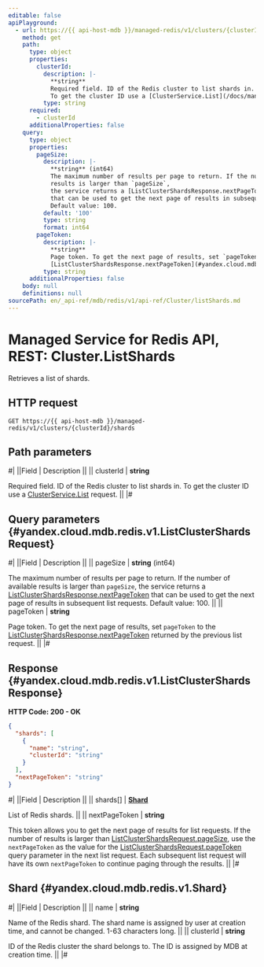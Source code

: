 ```yaml
---
editable: false
apiPlayground:
  - url: https://{{ api-host-mdb }}/managed-redis/v1/clusters/{clusterId}/shards
    method: get
    path:
      type: object
      properties:
        clusterId:
          description: |-
            **string**
            Required field. ID of the Redis cluster to list shards in.
            To get the cluster ID use a [ClusterService.List](/docs/managed-redis/api-ref/Cluster/list#List) request.
          type: string
      required:
        - clusterId
      additionalProperties: false
    query:
      type: object
      properties:
        pageSize:
          description: |-
            **string** (int64)
            The maximum number of results per page to return. If the number of available
            results is larger than `pageSize`,
            the service returns a [ListClusterShardsResponse.nextPageToken](#yandex.cloud.mdb.redis.v1.ListClusterShardsResponse)
            that can be used to get the next page of results in subsequent list requests.
            Default value: 100.
          default: '100'
          type: string
          format: int64
        pageToken:
          description: |-
            **string**
            Page token. To get the next page of results, set `pageToken` to the
            [ListClusterShardsResponse.nextPageToken](#yandex.cloud.mdb.redis.v1.ListClusterShardsResponse) returned by the previous list request.
          type: string
      additionalProperties: false
    body: null
    definitions: null
sourcePath: en/_api-ref/mdb/redis/v1/api-ref/Cluster/listShards.md
---
```


# Managed Service for Redis API, REST: Cluster.ListShards

Retrieves a list of shards.

## HTTP request

```
GET https://{{ api-host-mdb }}/managed-redis/v1/clusters/{clusterId}/shards
```

## Path parameters

#|
||Field | Description ||
|| clusterId | **string**

Required field. ID of the Redis cluster to list shards in.
To get the cluster ID use a [ClusterService.List](/docs/managed-redis/api-ref/Cluster/list#List) request. ||
|#

## Query parameters {#yandex.cloud.mdb.redis.v1.ListClusterShardsRequest}

#|
||Field | Description ||
|| pageSize | **string** (int64)

The maximum number of results per page to return. If the number of available
results is larger than `pageSize`,
the service returns a [ListClusterShardsResponse.nextPageToken](#yandex.cloud.mdb.redis.v1.ListClusterShardsResponse)
that can be used to get the next page of results in subsequent list requests.
Default value: 100. ||
|| pageToken | **string**

Page token. To get the next page of results, set `pageToken` to the
[ListClusterShardsResponse.nextPageToken](#yandex.cloud.mdb.redis.v1.ListClusterShardsResponse) returned by the previous list request. ||
|#

## Response {#yandex.cloud.mdb.redis.v1.ListClusterShardsResponse}

**HTTP Code: 200 - OK**

```json
{
  "shards": [
    {
      "name": "string",
      "clusterId": "string"
    }
  ],
  "nextPageToken": "string"
}
```

#|
||Field | Description ||
|| shards[] | **[Shard](#yandex.cloud.mdb.redis.v1.Shard)**

List of Redis shards. ||
|| nextPageToken | **string**

This token allows you to get the next page of results for list requests. If the number of results
is larger than [ListClusterShardsRequest.pageSize](#yandex.cloud.mdb.redis.v1.ListClusterShardsRequest), use
the `nextPageToken` as the value
for the [ListClusterShardsRequest.pageToken](#yandex.cloud.mdb.redis.v1.ListClusterShardsRequest) query parameter
in the next list request. Each subsequent list request will have its own
`nextPageToken` to continue paging through the results. ||
|#

## Shard {#yandex.cloud.mdb.redis.v1.Shard}

#|
||Field | Description ||
|| name | **string**

Name of the Redis shard. The shard name is assigned by user at creation time, and cannot be changed.
1-63 characters long. ||
|| clusterId | **string**

ID of the Redis cluster the shard belongs to. The ID is assigned by MDB at creation time. ||
|#